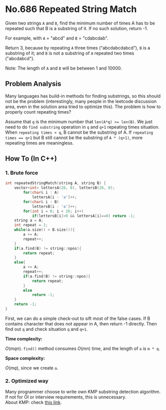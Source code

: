 No.686 Repeated String Match
=========
Given two strings `A` and `B`, find the minimum number of times A has to be repeated such that B is a substring of it. If no such solution, return -1.

For example, with `A` = "abcd" and `B` = "cdabcdab".

Return 3, because by repeating `A` three times (“abcdabcdabcd”), `B` is a substring of it; and `B` is not a substring of `A` repeated two times ("abcdabcd").

Note:
The length of `A` and `B` will be between 1 and 10000.

## Problem Analysis  

Many languages has build-in methods for finding substrings, so this should not be the problem (interestingly, many people in the leetcode discussion area, even in the solution area tried to optimize this). The problem is how to properly count repeating times?  

Assume that `q` is the minimum number that `len(A*q) >= len(B)`. We just need to do `find substring` operation in `q` and `q+1` repeating times situation. When `repeating times < q`, B cannot be the substring of A. If `repeating times == q+1` but B still cannot be the substring of `A * (q+1)`, more repeating times are meaningless.  

## How To (In C++)
### 1. Brute force
```C++
int repeatedStringMatch(string A, string B) {
    vector<int> lettersA(26, 0), lettersB(26, 0);
        for(char& i : A)
            lettersA[i - 'a']++;
        for(char& i : B) 
            lettersB[i - 'a']++;
        for(int i = 0; i < 26; i++)
            if(lettersB[i]>0 && lettersA[i]==0) return -1;
    string a = A;
    int repeat = 1;
    while(a.size() < B.size()){
        a += A;
        repeat++;
    }
    if(a.find(B) != string::npos){
        return repeat;
    }
    else{
        a += A;
        repeat++;
        if(a.find(B) != string::npos){
            return repeat;
        }
        else
            return -1;
    }
    return -1;
}
```
First, we can do a simple check-out to sift most of the false cases. If B contains character that does not appear in A, then return -1 directly. Then find out `q` and check situation `q` and `q+1`.  

**Time complexity:**  
   
$O(mqn)$. `find()` method consumes $O(mn)$ time, and the length of `a` is `m * q`.  

**Space complexity:**  

$O(mq)$, since we create `a`.  

### 2. Optimized way
Many programmer choose to write own KMP substring detection algorithm. If not for OI or interview requirements, this is unnecessary.  
About KMP: check [this link](https://blog.csdn.net/starstar1992/article/details/54913261).  
